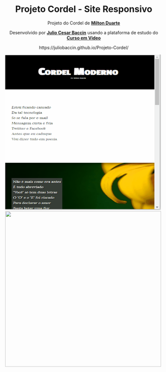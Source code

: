 <h1 align="center">Projeto Cordel - Site Responsivo</h1>

<p align="center">Projeto do Cordel de <a target="_blank" rel="external" href="https://www.recantodasletras.com.br/poesias/3186743"><strong>Milton Duarte</strong></a></p>

 <p align="center">Desenvolvido por <a target="_blank" rel="external" href="https://github.com/juliobaccin/"><strong>Julio Cesar Baccin</strong></a> usando a plataforma de estudo do <a target="_blank" rel="external" href="https://www.cursoemvideo.com/"><strong>Curso em Video</strong></a><p>

<p align="center">https://juliobaccin.github.io/Projeto-Cordel/<p>

<div>
<img width="500" height="500" src="https://github.com/juliobaccin/projeto-cordel/blob/main/Site%20Cordel.gif"><img align="rigth" width="500" height="500" src="https://user-images.githubusercontent.com/101740786/159775856-0a774a67-a233-4ba2-b801-e16556ee3784.png">
</div>
